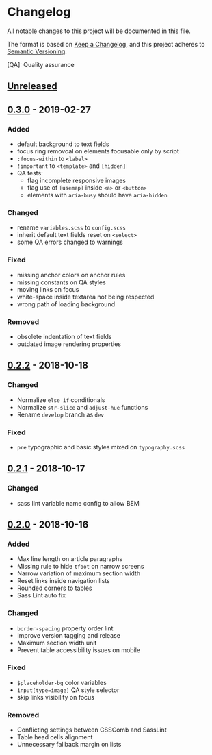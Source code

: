 # Changelog

All notable changes to this project will be documented in this file.

The format is based on [Keep a Changelog](https://keepachangelog.com/en/1.0.0/),
and this project adheres to [Semantic Versioning](https://semver.org/spec/v2.0.0.html).

[QA]: Quality assurance

## [Unreleased]

## [0.3.0][] - 2019-02-27

### Added

- default background to text fields
- focus ring removoal on elements focusable only by script
- `:focus-within` to `<label>`
- `!important` to `<template>` and `[hidden]`
- QA tests:
  - flag incomplete responsive images
  - flag use of `[usemap]` inside `<a>` or `<button>`
  - elements with `aria-busy` should have `aria-hidden`

### Changed

- rename `variables.scss` to `config.scss`
- inherit default text fields reset on `<select>`
- some QA errors changed to warnings

### Fixed

- missing anchor colors on anchor rules
- missing constants on QA styles
- moving links on focus
- white-space inside textarea not being respected
- wrong path of loading background

### Removed

- obsolete indentation of text fields
- outdated image rendering properties

## [0.2.2][] - 2018-10-18

### Changed

- Normalize `else if` conditionals
- Normalize `str-slice` and `adjust-hue` functions
- Rename `develop` branch as `dev`

### Fixed

- `pre` typographic and basic styles mixed on `typography.scss`

## [0.2.1][] - 2018-10-17

### Changed

- sass lint variable name config to allow BEM

## [0.2.0][] - 2018-10-16

### Added

- Max line length on article paragraphs
- Missing rule to hide `tfoot` on narrow screens
- Narrow variation of maximum section width
- Reset links inside navigation lists
- Rounded corners to tables
- Sass Lint auto fix

### Changed

- `border-spacing` property order lint
- Improve version tagging and release
- Maximum section width unit
- Prevent table accessibility issues on mobile

### Fixed

- `$placeholder-bg` color variables
- `input[type=image]` QA style selector
- skip links visibility on focus

### Removed

- Conflicting settings between CSSComb and SassLint
- Table head cells alignment
- Unnecessary fallback margin on lists

[unreleased]: undefined/compare/v0.3.0...HEAD
[0.3.0]: undefined/compare/v0.2.2...v0.3.0
[0.2.2]: undefined/compare/v0.2.1...v0.2.2
[0.2.1]: undefined/compare/v0.2.0...v0.2.1
[0.2.0]: undefined/tree/v0.2.0

